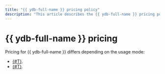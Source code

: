 ```yaml
---
title: "{{ ydb-full-name }} pricing policy"
description: "This article describes the {{ ydb-full-name }} pricing policy."
---
```


# {{ ydb-full-name }} pricing



Pricing for {{ ydb-full-name }} differs depending on the usage mode:

* [{#T}](serverless.md).
* [{#T}](dedicated.md).
